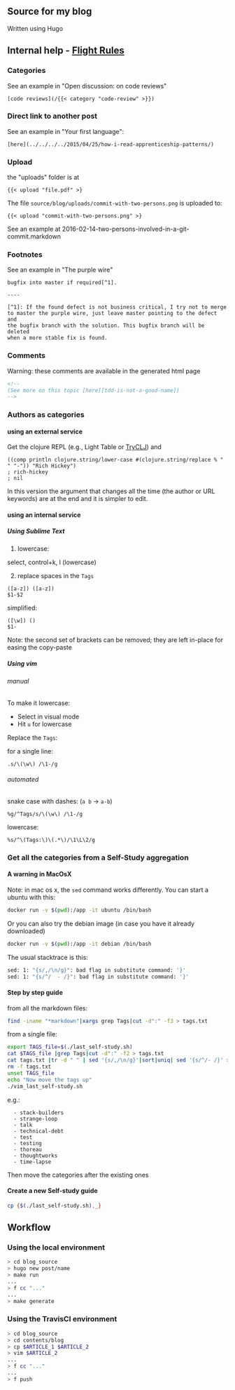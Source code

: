 ## Source for my blog

Written using Hugo

## Internal help - [Flight Rules](https://github.com/k88hudson/git-flight-rules#what-are-flight-rules)

### Categories

See an example in "Open discussion: on code reviews"

````
[code reviews](/{{< category "code-review" >}})
````

### Direct link to another post

See an example in "Your first language":

````
[here](../../../../2015/04/25/how-i-read-apprenticeship-patterns/) 
````

### Upload

the "uploads" folder is at 

```
{{< upload "file.pdf" >} 
```

The file ``source/blog/uploads/commit-with-two-persons.png`` is uploaded to:

```
{{< upload "commit-with-two-persons.png" >} 
```

See an example at 2016-02-14-two-persons-involved-in-a-git-commit.markdown

### Footnotes

See an example in "The purple wire"

````
bugfix into master if required[^1].

----

[^1]: If the found defect is not business critical, I try not to merge
to master the purple wire, just leave master pointing to the defect and
the bugfix branch with the solution. This bugfix branch will be deleted
when a more stable fix is found.
````


### Comments

Warning: these comments are available in the generated html page

````html
<!-- 
(See more on this topic [here][tdd-is-not-a-good-name])
-->
````

### Authors as categories

#### using an external service

Get the clojure REPL (e.g., Light Table or [TryCLJ](http://www.tryclj.com/)) and 

````
((comp println clojure.string/lower-case #(clojure.string/replace % " " "-")) "Rich Hickey")
; rich-hickey
; nil
````

In this version the argument that changes all the time (the author or URL keywords) are at the end and it is simpler to edit.

#### using an internal service

##### Using Sublime Text

1. lowercase:

  select, control+k, l (lowercase)

2. replace spaces in the `Tags`

```
([a-z]) ([a-z])
$1-$2
```

simplified:

```
([\w]) ()
$1-
```

Note: the second set of brackets can be removed; they are left in-place for easing the copy-paste

##### Using vim

###### manual

To make it lowercase:

  * Select in visual mode
  * Hit `u` for lowercase

Replace the `Tags`:

for a single line:

```
.s/\(\w\) /\1-/g
```

###### automated

snake case with dashes: (``a b`` -> ``a-b``)

```
%g/^Tags/s/\(\w\) /\1-/g
```

lowercase:

```
%s/^\(Tags:\)\(.*\)/\1\L\2/g
```

### Get all the categories from a Self-Study aggregation

#### A warning in MacOsX

Note: in mac os x, the ``sed`` command works differently. You can start a ubuntu with this:

```bash
docker run -v $(pwd):/app -it ubuntu /bin/bash
```

Or you can also try the debian image (in case you have it already downloaded)

```bash
docker run -v $(pwd):/app -it debian /bin/bash
```

The usual stacktrace is this:

```bash
sed: 1: "{s/,/\n/g}": bad flag in substitute command: '}'
sed: 1: "{s/^/  - /}": bad flag in substitute command: '}'
```

#### Step by step guide

from all the markdown files:

```bash
find -iname "*markdown"|xargs grep Tags|cut -d":" -f3 > tags.txt
```

from a single file:
```bash
export TAGS_file=$(./last_self-study.sh)
cat $TAGS_file |grep Tags|cut -d":" -f2 > tags.txt
cat tags.txt |tr -d " " | sed '{s/,/\n/g}'|sort|uniq| sed '{s/^/- /}' >> $TAGS_file
rm -f tags.txt
unset TAGS_file
echo "Now move the tags up"
./vim_last_self-study.sh
```

e.g.:

```
  - stack-builders
  - strange-loop
  - talk
  - technical-debt
  - test
  - testing
  - thoreau
  - thoughtworks
  - time-lapse
```

Then move the categories after the existing ones

#### Create a new Self-study guide

```bash
cp {$(./last_self-study.sh),_}
```

## Workflow

### Using the local environment

```bash
> cd blog_source
> hugo new post/name
> make run
...
> f cc "..."
...
> make generate
```

### Using the TravisCI environment

```bash
> cd blog_source
> cd contents/blog 
> cp $ARTICLE_1 $ARTICLE_2
> vim $ARTICLE_2
...
> f cc "..."
...
> f push
```


